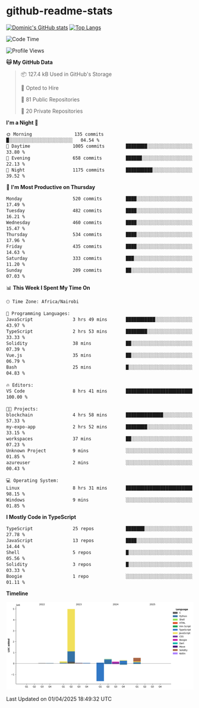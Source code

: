 # github-readme-stats
[![Dominic's GitHub stats](https://github-readme-stats.vercel.app/api?username=Domengo&show_icons=true)](https://github.com/anuraghazra/github-readme-stats)
[![Top Langs](https://github-readme-stats.vercel.app/api/top-langs/?username=Domengo&show_icons=true)](https://github.com/Domengo/github-readme-stats)

<!--START_SECTION:waka-->
![Code Time](http://img.shields.io/badge/Code%20Time-1%2C065%20hrs%2046%20mins-blue)

![Profile Views](http://img.shields.io/badge/Profile%20Views-0-blue)

**🐱 My GitHub Data** 

> 📦 127.4 kB Used in GitHub's Storage 
 > 
> 💼 Opted to Hire
 > 
> 📜 81 Public Repositories 
 > 
> 🔑 20 Private Repositories 
 > 
**I'm a Night 🦉** 

```text
🌞 Morning                135 commits         █░░░░░░░░░░░░░░░░░░░░░░░░   04.54 % 
🌆 Daytime                1005 commits        ████████░░░░░░░░░░░░░░░░░   33.80 % 
🌃 Evening                658 commits         ██████░░░░░░░░░░░░░░░░░░░   22.13 % 
🌙 Night                  1175 commits        ██████████░░░░░░░░░░░░░░░   39.52 % 
```
📅 **I'm Most Productive on Thursday** 

```text
Monday                   520 commits         ████░░░░░░░░░░░░░░░░░░░░░   17.49 % 
Tuesday                  482 commits         ████░░░░░░░░░░░░░░░░░░░░░   16.21 % 
Wednesday                460 commits         ████░░░░░░░░░░░░░░░░░░░░░   15.47 % 
Thursday                 534 commits         ████░░░░░░░░░░░░░░░░░░░░░   17.96 % 
Friday                   435 commits         ████░░░░░░░░░░░░░░░░░░░░░   14.63 % 
Saturday                 333 commits         ███░░░░░░░░░░░░░░░░░░░░░░   11.20 % 
Sunday                   209 commits         ██░░░░░░░░░░░░░░░░░░░░░░░   07.03 % 
```


📊 **This Week I Spent My Time On** 

```text
🕑︎ Time Zone: Africa/Nairobi

💬 Programming Languages: 
JavaScript               3 hrs 49 mins       ███████████░░░░░░░░░░░░░░   43.97 % 
TypeScript               2 hrs 53 mins       ████████░░░░░░░░░░░░░░░░░   33.33 % 
Solidity                 38 mins             ██░░░░░░░░░░░░░░░░░░░░░░░   07.39 % 
Vue.js                   35 mins             ██░░░░░░░░░░░░░░░░░░░░░░░   06.79 % 
Bash                     25 mins             █░░░░░░░░░░░░░░░░░░░░░░░░   04.83 % 

🔥 Editors: 
VS Code                  8 hrs 41 mins       █████████████████████████   100.00 % 

🐱‍💻 Projects: 
blockchain               4 hrs 58 mins       ██████████████░░░░░░░░░░░   57.33 % 
my-expo-app              2 hrs 52 mins       ████████░░░░░░░░░░░░░░░░░   33.15 % 
workspaces               37 mins             ██░░░░░░░░░░░░░░░░░░░░░░░   07.23 % 
Unknown Project          9 mins              ░░░░░░░░░░░░░░░░░░░░░░░░░   01.85 % 
azureuser                2 mins              ░░░░░░░░░░░░░░░░░░░░░░░░░   00.43 % 

💻 Operating System: 
Linux                    8 hrs 31 mins       █████████████████████████   98.15 % 
Windows                  9 mins              ░░░░░░░░░░░░░░░░░░░░░░░░░   01.85 % 
```

**I Mostly Code in TypeScript** 

```text
TypeScript               25 repos            ███████░░░░░░░░░░░░░░░░░░   27.78 % 
JavaScript               13 repos            ████░░░░░░░░░░░░░░░░░░░░░   14.44 % 
Shell                    5 repos             █░░░░░░░░░░░░░░░░░░░░░░░░   05.56 % 
Solidity                 3 repos             █░░░░░░░░░░░░░░░░░░░░░░░░   03.33 % 
Boogie                   1 repo              ░░░░░░░░░░░░░░░░░░░░░░░░░   01.11 % 
```



**Timeline**

![Lines of Code chart](https://raw.githubusercontent.com/Domengo/Domengo/main/assets/bar_graph.png)


 Last Updated on 01/04/2025 18:49:32 UTC
<!--END_SECTION:waka-->


